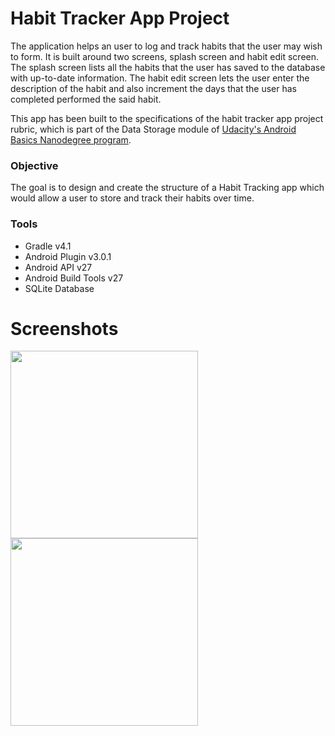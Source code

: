 # Habit Tracker App Project
The application helps an user to log and track habits that the user may wish to form. It is built around two screens, splash 
screen and habit edit screen. The splash screen lists all the habits that the user has saved to the database with up-to-date 
information. The habit edit screen lets the user enter the description of the habit and also increment the days that the user has
completed performed the said habit.

This app has been built to the specifications of the habit tracker app project rubric, which is part of the 
Data Storage module of [Udacity's Android Basics Nanodegree program](https://www.udacity.com/course/android-basics-nanodegree-by-google--nd803).

### Objective
The goal is to design and create the structure of a Habit Tracking app which would allow a user to store and track their habits 
over time.

### Tools
* Gradle v4.1
* Android Plugin v3.0.1
* Android API v27
* Android Build Tools v27
* SQLite Database

# Screenshots
<img src="https://raw.githubusercontent.com/SrChip15/android-habit-tracker/master/splash_screen.png"
width="300"/>
<img src="https://raw.githubusercontent.com/SrChip15/android-habit-tracker/master/habit_edit_screen.png"
width="300"/>
